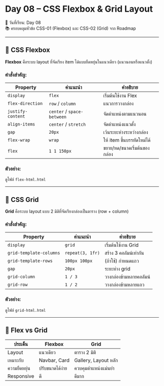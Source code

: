 # Day 08 – CSS Flexbox & Grid Layout

📅 วันที่เรียน: Day 08  
📚 ครอบคลุมหัวข้อ CSS-01 (Flexbox) และ CSS-02 (Grid) จาก Roadmap

---

## 🔹 CSS Flexbox

**Flexbox** คือระบบ layout ที่จัดเรียง item ได้แบบยืดหยุ่นในแนวเดียว (แนวนอนหรือแนวตั้ง)

### คำสั่งสำคัญ:
| Property | ค่าแนะนำ | คำอธิบาย |
|----------|----------|----------|
| `display` | `flex` | เริ่มต้นใช้งาน Flex |
| `flex-direction` | `row` / `column` | แนวการวางกล่อง |
| `justify-content` | `center` / `space-between` | จัดตำแหน่งตามแนวนอน |
| `align-items` | `center` / `stretch` | จัดตำแหน่งแนวตั้ง |
| `gap` | `20px` | เว้นระยะห่างระหว่างกล่อง |
| `flex-wrap` | `wrap` | ให้ item ขึ้นบรรทัดใหม่ได้ |
| `flex` | `1 1 150px` | ขยาย/หด/ขนาดเริ่มต้นของกล่อง |

### ตัวอย่าง:
ดูไฟล์ `flex-html.html`

---

## 🔸 CSS Grid

**Grid** คือระบบ layout แบบ 2 มิติที่จัดเรียงกล่องเป็นตาราง (row + column)

### คำสั่งสำคัญ:
| Property | ค่าแนะนำ | คำอธิบาย |
|----------|----------|----------|
| `display` | `grid` | เริ่มต้นใช้งาน Grid |
| `grid-template-columns` | `repeat(3, 1fr)` | สร้าง 3 คอลัมน์เท่ากัน |
| `grid-template-rows` | `100px 100px` | (ถ้าใช้) กำหนดแถว |
| `gap` | `20px` | ระยะห่าง grid |
| `grid-column` | `1 / 3` | วางกล่องข้ามหลายคอลัมน์ |
| `grid-row` | `1 / 2` | วางกล่องข้ามหลายแถว |

### ตัวอย่าง:
ดูไฟล์ `grid-html.html`

---

## 🔁 Flex vs Grid

| ประเด็น | Flexbox | Grid |
|---------|---------|------|
| Layout | แนวเดียว | ตาราง 2 มิติ |
| เหมาะกับ | Navbar, Card | Gallery, Layout หลัก |
| ความยืดหยุ่น | ปรับขนาดได้ง่าย | ควบคุมตำแหน่งแม่นยำ |
| Responsive | ดี | ดีมาก |
